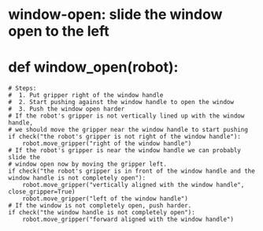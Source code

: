 # window-open: slide the window open to the left
# def window_open(robot):
    # Steps:
    #  1. Put gripper right of the window handle
    #  2. Start pushing against the window handle to open the window
    #  3. Push the window open harder
    # If the robot's gripper is not vertically lined up with the window handle,
    # we should move the gripper near the window handle to start pushing
    if check("the robot's gripper is not right of the window handle"):
        robot.move_gripper("right of the window handle")
    # If the robot's gripper is near the window handle we can probably slide the
    # window open now by moving the gripper left.
    if check("the robot's gripper is in front of the window handle and the window handle is not completely open"):
        robot.move_gripper("vertically aligned with the window handle", close_gripper=True)
        robot.move_gripper("left of the window handle")
    # If the window is not completely open, push harder.
    if check("the window handle is not completely open"):
        robot.move_gripper("forward aligned with the window handle")